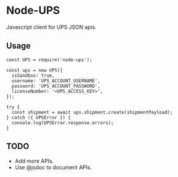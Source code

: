 # Node-UPS

Javascript client for UPS JSON apis.


## Usage

```
const UPS = require('node-ups');

const ups = new UPS({
  isSandbox: true,
  username: 'UPS_ACCOUNT_USERNAME',
  password: 'UPS_ACCOUNT_PASSWORD',
  licenseNumber: '<UPS_ACCESS_KEY>',
});

try {
  const shipment = await ups.shipment.create(shipmentPayload);
} catch ({ UPSError }) {
  console.log(UPSError.response.errors);
}

```

## TODO

* Add more APIs.
* Use @jsdoc to document APIs.
